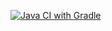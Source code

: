 [![Java CI with Gradle](https://github.com/Juliyap2887/API_CI/actions/workflows/gradle.yml/badge.svg)](https://github.com/Juliyap2887/API_CI/actions/workflows/gradle.yml)